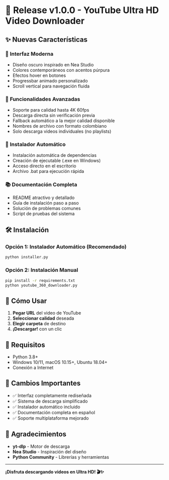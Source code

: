 # 🎉 Release v1.0.0 - YouTube Ultra HD Video Downloader

## ✨ Nuevas Características

### 🎨 **Interfaz Moderna**
- Diseño oscuro inspirado en Nea Studio
- Colores contemporáneos con acentos púrpura
- Efectos hover en botones
- Progressbar animado personalizado
- Scroll vertical para navegación fluida

### 🚀 **Funcionalidades Avanzadas**
- Soporte para calidad hasta 4K 60fps
- Descarga directa sin verificación previa
- Fallback automático a la mejor calidad disponible
- Nombres de archivo con formato colombiano
- Solo descarga videos individuales (no playlists)

### 🔧 **Instalador Automático**
- Instalación automática de dependencias
- Creación de ejecutable (.exe en Windows)
- Acceso directo en el escritorio
- Archivo .bat para ejecución rápida

### 📚 **Documentación Completa**
- README atractivo y detallado
- Guía de instalación paso a paso
- Solución de problemas comunes
- Script de pruebas del sistema

## 🛠️ **Instalación**

### Opción 1: Instalador Automático (Recomendado)
```bash
python installer.py
```

### Opción 2: Instalación Manual
```bash
pip install -r requirements.txt
python youtube_360_downloader.py
```

## 🎯 **Cómo Usar**

1. **Pegar URL** del video de YouTube
2. **Seleccionar calidad** deseada
3. **Elegir carpeta** de destino
4. **¡Descargar!** con un clic

## 🔧 **Requisitos**

- Python 3.8+
- Windows 10/11, macOS 10.15+, Ubuntu 18.04+
- Conexión a Internet

## 🚨 **Cambios Importantes**

- ✅ Interfaz completamente rediseñada
- ✅ Sistema de descarga simplificado
- ✅ Instalador automático incluido
- ✅ Documentación completa en español
- ✅ Soporte multiplataforma mejorado

## 🙏 **Agradecimientos**

- **yt-dlp** - Motor de descarga
- **Nea Studio** - Inspiración del diseño
- **Python Community** - Librerías y herramientas

---

**¡Disfruta descargando videos en Ultra HD! 🎬✨**
